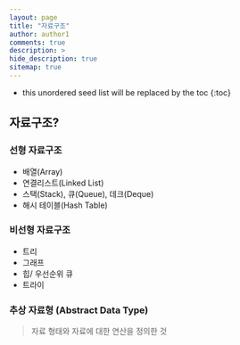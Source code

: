 ```yaml
---
layout: page
title: "자료구조"
author: author1
comments: true
description: >
hide_description: true
sitemap: true
---
```


* this unordered seed list will be replaced by the toc
{:toc}

## 자료구조?
>  

### 선형 자료구조
>

- 배열(Array)
- 연결리스트(Linked List)
- 스택(Stack), 큐(Queue), 데크(Deque)
- 해시 테이블(Hash Table)

### 비선형 자료구조 
> 

- 트리
- 그래프
- 힙/ 우선순위 큐
- 트라이 

### 추상 자료형 (Abstract Data Type)
> 자료 형태와 자료에 대한 연산을 정의한 것

